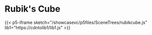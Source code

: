 # Rubik's Cube

{{< p5-iframe  sketch="/showcasevc/p5files/SceneTrees/rubikcube.js" lib1="https://cdntolib1/lib1.js" >}}
